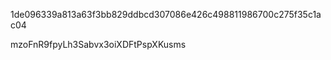 1de096339a813a63f3bb829ddbcd307086e426c498811986700c275f35c1ac04

mzoFnR9fpyLh3Sabvx3oiXDFtPspXKusms
